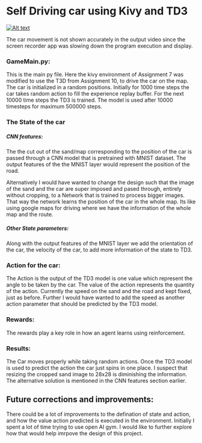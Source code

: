 # Self Driving car using Kivy and TD3

[![Alt text](https://img.youtube.com/vi/SO3KbC9EGHw/0.jpg)](https://www.youtube.com/watch?v=SO3KbC9EGHw)

The car movement is not shown accurately in the output video since the screen recorder app was slowing down the program execution and display.

### GameMain.py:
This is the main py file. Here the kivy environment of Assignment 7 was modified to use the T3D from Assignment 10, to drive the car on the map.
The car is initialized in a random positions. 
Initially for 1000 time steps the car takes random action to fill the experience replay buffer. For the next 10000 time steps the TD3 is trained. The model is used after 10000 timesteps for maximum 500000 steps.

### The State of the car 
##### CNN features:
The the cut out of the sand/map corresponding to the position of the car is passed through a CNN model that is pretrained with MNIST dataset. The output features of the the MNIST layer would represent the position of the road. 

Alternatively I would have wanted to change the design such that the image of the sand and the car are super imposed and pased through, entirely without cropping, to a Network that is trained to process bigger images. That way the network learns the position of the car in the whole map. Its like using google maps for driving where we have the information of the whole map and the route.

##### Other State parameters:
Along with the output features of the MNIST layer we add the orientation of the car, the velocity of the car, to add more information of the state to TD3.

### Action for the car:
The Action is the output of the TD3 model is one value which represent the angle to be taken by the car. The value of the action represents the quantity of the action. Currently the speed on the sand and the road and kept fixed, just as before.
Further I would have wanted to add the speed as another action parameter that should be predicted by the TD3 model.

### Rewards:
The rewards play a key role in how an agent learns using reinforcement. 

### Results:
The Car moves properly while taking random actions. Once the TD3 model is used to predict the action the car just spins in one place. I suspect that resizing the cropped sand image to 28x28 is diminishing the information. The alternative solution is mentioned in the CNN features section earlier.


## Future corrections and improvements:
There could be a lot of improvements to the defination of state and action, and how the value action predicted is executed in the environment. 
Initially I spent a lot of time trying to use open AI gym. I would like to further explore how that would help imrpove the design of this project.
